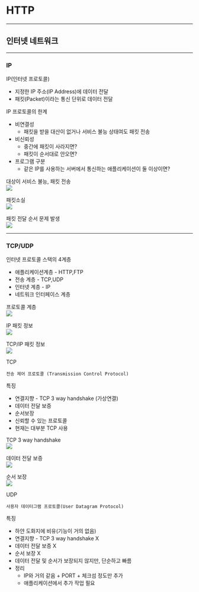# HTTP
---
## 인터넷 네트워크
---
### IP
IP(인터넷 프로토콜)
- 지정한 IP 주소(IP Address)에 데이터 전달
- 패킷(Packet)이라는 통신 단위로 데이터 전달

IP 프로토콜의 한계
- 비연결성
    - 패킷을 받을 대산이 없거나 서비스 불능 상태여도 패킷 전송
- 비신뢰성
    - 중간에 패킷이 사라지면?
    - 패킷이 순서대로 안오면?
- 프로그램 구분
    - 같은 IP를 사용하는 서버에서 통신하는 애플리케이션이 둘 이상이면?

대상이 서비스 불능, 패킷 전송   
![](https://velog.velcdn.com/images/seong_li/post/f4e6170b-f02b-4ffc-9c6e-de9975e301ed/image.png)

패킷소실   
![](https://velog.velcdn.com/images%2Fsyleemk%2Fpost%2Fbd039541-4a54-4ec9-aeec-46a55c19b34e%2Fimage.png)

패킷 전달 순서 문제 발생   
![](https://velog.velcdn.com/images%2Fsyleemk%2Fpost%2F565320fa-bc8c-49a1-a54f-c2981fa34705%2Fimage.png)

---
### TCP/UDP

인터넷 프로토콜 스택의 4계층
- 애플리케이션계층 - HTTP,FTP
- 전송 계층 - TCP,UDP
- 인터넷 계층 - IP
- 네트워크 인터페이스 계층

프로토콜 계층   
![](https://velog.velcdn.com/images%2Fwnsqud70%2Fpost%2F303e940c-a0f9-403c-b048-afa4e546f315%2F2.JPG)

IP 패킷 정보   
![](https://www.jaeme.dev/static/f2b6cc249665fdcbe38d7da221408591/37523/packet.png)

TCP/IP 패킷 정보   
![](https://mblogthumb-phinf.pstatic.net/MjAyMTEwMDZfMTIw/MDAxNjMzNTIzODA5MjAx.lr7ehZ2xdceOZfdLtfPvFlEVfgDcufPLU_0DJ0_oVE0g.qFY5feSoPoejRriF36AGwkf2m3dYZAWPSau_tJGbIs4g.PNG.sosow0212/image.png?type=w800)

TCP 
```
전송 제어 프로토콜 (Transmission Control Protocol)
```
특징   
- 연결지향 - TCP 3 way handshake (가상연결)
- 데이터 전달 보증
- 순서보장
- 신뢰할 수 있는 프로토콜
- 현재는 대부분 TCP 사용

TCP 3 way handshake   
![](https://velog.velcdn.com/images%2Fyujuck%2Fpost%2F26305cd8-1a13-4f53-a5e0-7d10035a3977%2F2-4.png)

데이터 전달 보증   
![](https://velog.velcdn.com/images%2Focto__%2Fpost%2F0e1cfeba-854a-4aaa-9a0e-3d2904c8f4f5%2FScreen%20Shot%202022-03-09%20at%2011.58.51%20AM.png)

순서 보장   
![](https://velog.velcdn.com/images%2Focto__%2Fpost%2F81405f33-7611-42fc-8379-42e4a6dc34b5%2FScreen%20Shot%202022-03-09%20at%2011.59.16%20AM.png)

UDP
```
사용자 데이터그램 프로토콜(User Datagram Protocol)
```
특징
- 하얀 도화지에 비유(기능이 거의 없음)
- 연결지향 - TCP 3 way handshake X
- 데이터 전달 보증 X
- 순서 보장 X
- 데이터 전달 및 순서가 보장되지 않지만, 단순하고 빠름
- 정리
    - IP와 거의 같음 + PORT + 체크섬 정도만 추가
    - 애플리케이션에서 추가 작업 필요